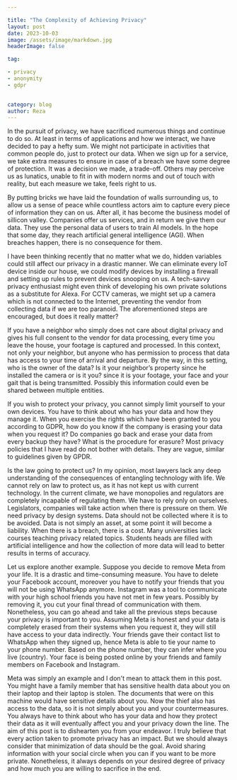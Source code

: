 ```yaml
---

title: "The Complexity of Achieving Privacy"
layout: post
date: 2023-10-03
image: /assets/image/markdown.jpg
headerImage: false

tag:

- privacy
- anonymity
- gdpr

  
category: blog
author: Reza
---
```



In the pursuit of privacy, we have sacrificed numerous things and continue to do so. At least in terms of applications and how we interact, we have decided to pay a hefty sum.  We might not participate in activities that common people do, just to protect our data. When we sign up for a service, we take extra measures to ensure in case of a breach we have some degree of protection. It was a decision we made, a trade-off. Others may perceive us as lunatics, unable to fit in with modern norms and out of touch with reality, but each measure we take, feels right to us.

By putting bricks we have laid the foundation of walls surrounding us, to allow us a sense of peace while countless actors aim to capture every piece of information they can on us. After all, it has become the business model of sillicon valley. Companies offer us services, and in return we give them our data. They use the personal data of users to train AI models. In the hope that some day, they reach artificial general intelligence (AGI). When breaches happen, there is no consequence for them. 

I have been thinking recently that no matter what we do, hidden variables could still affect our privacy in a drastic manner. We can eliminate every IoT device inside our house, we could modify devices by installing a firewall and setting up rules to prevent devices snooping on us. A tech-savvy privacy enthusiast might even think of developing his own private solutions as a substitute for Alexa. For CCTV cameras, we might set up a camera which is not connected to the Internet, preventing the vendor from collecting data if we are too paranoid. The aforementioned steps are encouraged, but does it really matter?

If you have a neighbor who simply does not care about digital privacy and gives his full consent to the vendor for data processing, every time you leave the house, your footage is captured and processed. In this context, not only your neighbor, but anyone who has permission to process that data has access to your time of arrival and departure. By the way, in this setting, who is the owner of the data? Is it your neighbor’s property since he installed the camera or is it you? since it is your footage, your face and your gait that is being transmitted. Possibly this information could even be shared between multiple entities. 


If you wish to protect your privacy, you cannot simply limit yourself to your own devices. You have to think about who has your data and how they manage it. When you exercise the rights which have been granted to you according to GDPR, how do you know if the company is erasing your data when you request it? Do companies go back and erase your data from every backup they have? What is the procedure for erasure? Most privacy policies that I have read do not bother with details. They are vague, similar to guidelines given by GPDR. 

Is the law going to protect us? In my opinion, most lawyers lack any deep understanding of the consequences of entangling technology with life. We cannot rely on law to protect us, as it has not kept us with current technology. In the current climate, we have monopolies and regulators are completely incapable of regulating them. We have to rely only on ourselves. Legislators, companies will take action when there is pressure on them. We need privacy by design systems. Data should not be collected where it is to be avoided. Data is not simply an asset, at some point it will become a liability. When there is a breach, there is a cost. Many universities lack courses teaching privacy related topics. Students heads are filled with artificial intelligence and how the collection of more data will lead to better results in terms of accuracy.

Let us explore another example. Suppose you decide to remove Meta from your life. It is a drastic and time-consuming measure. You have to delete your Facebook account, moreover you have to notify your friends that you will not be using WhatsApp anymore. Instagram was a tool to communicate with your high school friends you have not met in few years. Possibly by removing it, you cut your final thread of communication with them. Nonetheless, you can go ahead and take all the previous steps because your privacy is important to you. Assuming Meta is honest and your data is completely erased from their systems when you request it, they will still have access to your data indirectly. Your friends gave their contact list to WhatsApp when they signed up, hence Meta is able to tie your name to your phone number. Based on the phone number, they can infer where you live (country). Your face is being posted online by your friends and family members on 
Facebook and Instagram. 

Meta was simply an example and I don't mean to attack them in this post. You might have a family member that has sensitive health data about you on their laptop and their laptop is stolen. The documents that were on this machine would have sensitive details about you. Now the thief also has access to the data, so it is not simply about you and your countermeasures. You always have to think about who has your data and how they protect their data as it will eventually affect you and your privacy down the line. The aim of this post is to dishearten you from your endeavor. I truly believe that every action taken to promote privacy has an impact. But we should always consider that minimization of data should be the goal. Avoid sharing information with your social circle when you can if you want to be more private. Nonetheless, it always depends on your desired degree of privacy and how much you are willing to sacrifice in the end. 